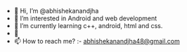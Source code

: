 - 👋 Hi, I’m @abhishekanandjha
- 👀 I’m interested in Android and web development 
- 🌱 I’m currently learning c++, android, html and css.
- 💞️ 
- 📫 How to reach me? :- abhishekanandjha48@gmail.com

<!---
abhishekanandjha/abhishekanandjha is a ✨ special ✨ repository because its `README.md` (this file) appears on your GitHub profile.
You can click the Preview link to take a look at your changes.
--->
